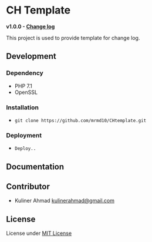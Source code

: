 # CH Template
**v1.0.0 - [Change log](CHANGELOG)**

This project is used to provide template for change log.


## Development

### Dependency

* PHP 7.1
* OpenSSL

### Installation 

* ```git clone https://github.com/mrmd10/CHtemplate.git```

### Deployment

* ```Deploy..```

## Documentation



## Contributor
* Kuliner Ahmad <kulinerahmad@gmail.com>

## License
License under [MIT License](LICENSE)
